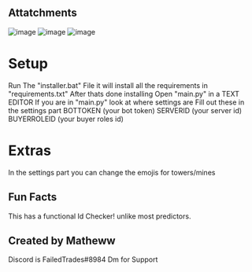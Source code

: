 ## Attatchments
![image](https://user-images.githubusercontent.com/112899052/205460675-819237a8-1804-4d71-90fb-6b8ba05757ff.png) ![image](https://user-images.githubusercontent.com/112899052/205461391-67e8dcd8-e9d8-4051-a2c5-e6e6eebf1ba2.png)
![image](https://user-images.githubusercontent.com/112899052/205461352-5e5daa11-c002-4535-88ec-be313aa5c63f.png)



# Setup
  Run The "installer.bat" File it will install all the requirements in "requirements.txt"
  After thats done installing Open "main.py" in a TEXT EDITOR
  If you are in "main.py" look at where settings are
  Fill out these in the settings part
  BOTTOKEN (your bot token)
  SERVERID (your server id)
  BUYERROLEID (your buyer roles id)

# Extras
 In the settings part you can change the emojis for towers/mines

## Fun Facts
This has a functional Id Checker! unlike most predictors.

## Created by Matheww
 Discord is FailedTrades#8984
 Dm for Support
